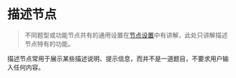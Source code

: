 ```index

```

```tag

```

```summary

```
# 描述节点

> 不同题型或功能节点共有的通用设置在[节点设置](../node-setting/concept.md)中有讲解，此处只讲解描述节点特有的功能。

描述节点常用于展示某些描述说明、提示信息，而并不是一道题目，不要求用户输入任何内容。
